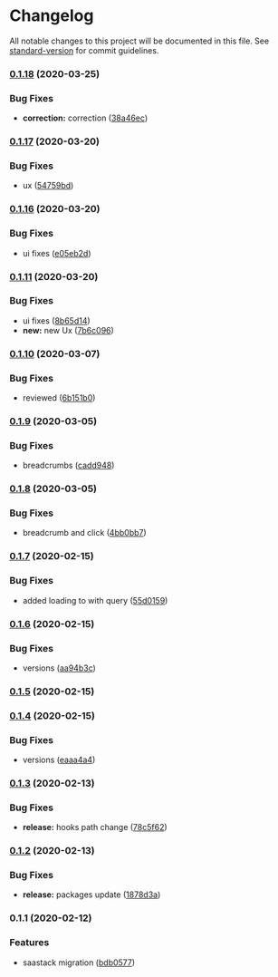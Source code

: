 # Changelog

All notable changes to this project will be documented in this file. See [standard-version](https://github.com/conventional-changelog/standard-version) for commit guidelines.

### [0.1.18](https://gitlab.com/saastack/ui/designations/compare/v0.1.17...v0.1.18) (2020-03-25)


### Bug Fixes

* **correction:** correction ([38a46ec](https://gitlab.com/saastack/ui/designations/commit/38a46ec9b774549f7b1e862150ec6c5894270eaa))

### [0.1.17](https://gitlab.com/saastack/ui/designations/compare/v0.1.16...v0.1.17) (2020-03-20)


### Bug Fixes

* ux ([54759bd](https://gitlab.com/saastack/ui/designations/commit/54759bd67c49069c8c374db9dba102e04448aa39))

### [0.1.16](https://gitlab.com/saastack/ui/designations/compare/v0.1.11...v0.1.16) (2020-03-20)


### Bug Fixes

* ui fixes ([e05eb2d](https://gitlab.com/saastack/ui/designations/commit/e05eb2d4027bcd66b2e178a114f5930b6430a0a0))

### [0.1.11](https://gitlab.com/saastack/ui/designations/compare/v0.1.10...v0.1.11) (2020-03-20)


### Bug Fixes

* ui fixes ([8b65d14](https://gitlab.com/saastack/ui/designations/commit/8b65d146c37f9f8813dedf0ae6529ad011606c9c))
* **new:** new Ux ([7b6c096](https://gitlab.com/saastack/ui/designations/commit/7b6c0962ccd0459f7be6a8ed7506684b54326b8c))

### [0.1.10](https://gitlab.com/saastack/ui/designations/compare/v0.1.9...v0.1.10) (2020-03-07)


### Bug Fixes

* reviewed ([6b151b0](https://gitlab.com/saastack/ui/designations/commit/6b151b00aaf1c1490e13f1ce9cf3bdc3a5742477))

### [0.1.9](https://gitlab.com/saastack/ui/designations/compare/v0.1.8...v0.1.9) (2020-03-05)


### Bug Fixes

* breadcrumbs ([cadd948](https://gitlab.com/saastack/ui/designations/commit/cadd94864cf6ba58ae2c2bd26b2cb9865011c6de))

### [0.1.8](https://gitlab.com/saastack/ui/designations/compare/v0.1.7...v0.1.8) (2020-03-05)


### Bug Fixes

* breadcrumb and click ([4bb0bb7](https://gitlab.com/saastack/ui/designations/commit/4bb0bb7de5f4c3b00a77e1494af56af7a371c832))

### [0.1.7](https://gitlab.com/saastack/ui/designations/compare/v0.1.6...v0.1.7) (2020-02-15)


### Bug Fixes

* added loading to with query ([55d0159](https://gitlab.com/saastack/ui/designations/commit/55d0159268e9ed7bc3851f5a3cf14bc2106084d1))

### [0.1.6](https://gitlab.com/saastack/ui/designations/compare/v0.1.5...v0.1.6) (2020-02-15)


### Bug Fixes

* versions ([aa94b3c](https://gitlab.com/saastack/ui/designations/commit/aa94b3c443b2967942d4a0a5e28048ea245542e9))

### [0.1.5](https://gitlab.com/saastack/ui/designations/compare/v0.1.4...v0.1.5) (2020-02-15)

### [0.1.4](https://gitlab.com/saastack/ui/designations/compare/v0.1.3...v0.1.4) (2020-02-15)


### Bug Fixes

* versions ([eaaa4a4](https://gitlab.com/saastack/ui/designations/commit/eaaa4a4dad81fc61b059fe70e54fb0f8f9fec07c))

### [0.1.3](https://gitlab.com/saastack/ui/designations/compare/v0.1.2...v0.1.3) (2020-02-13)


### Bug Fixes

* **release:** hooks path change ([78c5f62](https://gitlab.com/saastack/ui/designations/commit/78c5f62f1ff2404084644dacf007d149e3986a07))

### [0.1.2](https://gitlab.com/saastack/ui/designations/compare/v0.1.1...v0.1.2) (2020-02-13)


### Bug Fixes

* **release:** packages update ([1878d3a](https://gitlab.com/saastack/ui/designations/commit/1878d3a7254a5f643f522f18832237cc78bf7e70))

### 0.1.1 (2020-02-12)


### Features

* saastack migration ([bdb0577](https://gitlab.com/saastack/ui/designations/commit/bdb0577262ec7d75e9d909b35c45781cbc53ada4))
